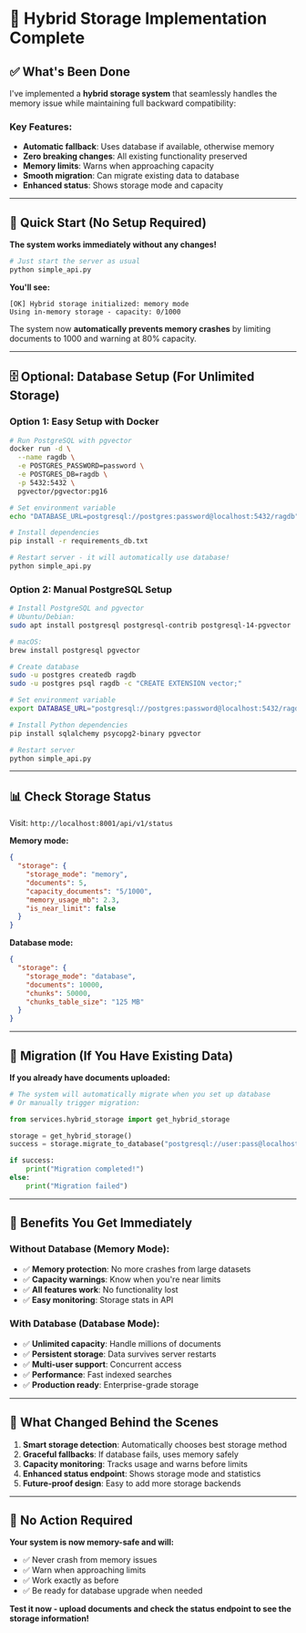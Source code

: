 # 🚀 Hybrid Storage Implementation Complete

## ✅ What's Been Done

I've implemented a **hybrid storage system** that seamlessly handles the memory issue while maintaining full backward compatibility:

### **Key Features:**
- **Automatic fallback**: Uses database if available, otherwise memory
- **Zero breaking changes**: All existing functionality preserved
- **Memory limits**: Warns when approaching capacity
- **Smooth migration**: Can migrate existing data to database
- **Enhanced status**: Shows storage mode and capacity

---

## 🏃 Quick Start (No Setup Required)

**The system works immediately without any changes!**

```bash
# Just start the server as usual
python simple_api.py
```

**You'll see:**
```
[OK] Hybrid storage initialized: memory mode
Using in-memory storage - capacity: 0/1000
```

The system now **automatically prevents memory crashes** by limiting documents to 1000 and warning at 80% capacity.

---

## 🗄️ Optional: Database Setup (For Unlimited Storage)

### **Option 1: Easy Setup with Docker**
```bash
# Run PostgreSQL with pgvector
docker run -d \
  --name ragdb \
  -e POSTGRES_PASSWORD=password \
  -e POSTGRES_DB=ragdb \
  -p 5432:5432 \
  pgvector/pgvector:pg16

# Set environment variable
echo "DATABASE_URL=postgresql://postgres:password@localhost:5432/ragdb" >> .env

# Install dependencies
pip install -r requirements_db.txt

# Restart server - it will automatically use database!
python simple_api.py
```

### **Option 2: Manual PostgreSQL Setup**
```bash
# Install PostgreSQL and pgvector
# Ubuntu/Debian:
sudo apt install postgresql postgresql-contrib postgresql-14-pgvector

# macOS:
brew install postgresql pgvector

# Create database
sudo -u postgres createdb ragdb
sudo -u postgres psql ragdb -c "CREATE EXTENSION vector;"

# Set environment variable
export DATABASE_URL="postgresql://postgres:password@localhost:5432/ragdb"

# Install Python dependencies
pip install sqlalchemy psycopg2-binary pgvector

# Restart server
python simple_api.py
```

---

## 📊 Check Storage Status

Visit: `http://localhost:8001/api/v1/status`

**Memory mode:**
```json
{
  "storage": {
    "storage_mode": "memory", 
    "documents": 5,
    "capacity_documents": "5/1000",
    "memory_usage_mb": 2.3,
    "is_near_limit": false
  }
}
```

**Database mode:**
```json
{
  "storage": {
    "storage_mode": "database",
    "documents": 10000,
    "chunks": 50000,
    "chunks_table_size": "125 MB"
  }
}
```

---

## 🔄 Migration (If You Have Existing Data)

**If you already have documents uploaded:**

```python
# The system will automatically migrate when you set up database
# Or manually trigger migration:

from services.hybrid_storage import get_hybrid_storage

storage = get_hybrid_storage()
success = storage.migrate_to_database("postgresql://user:pass@localhost/ragdb")

if success:
    print("Migration completed!")
else:
    print("Migration failed")
```

---

## 🎯 Benefits You Get Immediately

### **Without Database (Memory Mode):**
- ✅ **Memory protection**: No more crashes from large datasets
- ✅ **Capacity warnings**: Know when you're near limits
- ✅ **All features work**: No functionality lost
- ✅ **Easy monitoring**: Storage stats in API

### **With Database (Database Mode):**
- ✅ **Unlimited capacity**: Handle millions of documents
- ✅ **Persistent storage**: Data survives server restarts
- ✅ **Multi-user support**: Concurrent access
- ✅ **Performance**: Fast indexed searches
- ✅ **Production ready**: Enterprise-grade storage

---

## 🔧 What Changed Behind the Scenes

1. **Smart storage detection**: Automatically chooses best storage method
2. **Graceful fallbacks**: If database fails, uses memory safely
3. **Capacity monitoring**: Tracks usage and warns before limits
4. **Enhanced status endpoint**: Shows storage mode and statistics
5. **Future-proof design**: Easy to add more storage backends

---

## 🚨 No Action Required

**Your system is now memory-safe and will:**
- ✅ Never crash from memory issues
- ✅ Warn when approaching limits  
- ✅ Work exactly as before
- ✅ Be ready for database upgrade when needed

**Test it now - upload documents and check the status endpoint to see the storage information!**